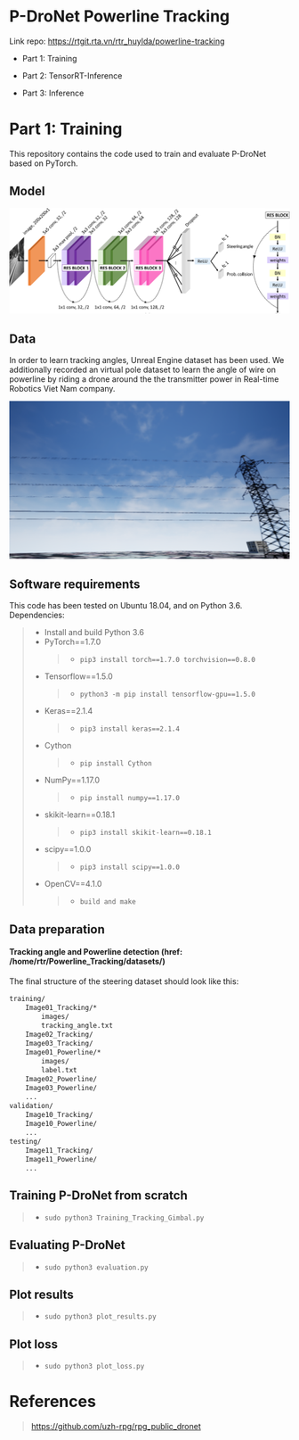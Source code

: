 # P-DroNet Powerline Tracking

Link repo: https://rtgit.rta.vn/rtr_huylda/powerline-tracking

- Part 1: Training

- Part 2: TensorRT-Inference

- Part 3: Inference

# Part 1: Training

<p>This repository contains the code used to train and evaluate P-DroNet based on PyTorch.</p>

## Model

![architecture](./Training/imgs/architecture.png)

## Data

<p>In order to learn tracking angles, Unreal Engine dataset has been used. We additionally recorded an virtual pole dataset to learn the angle of wire on powerline by riding a drone around the the transmitter power in Real-time Robotics Viet Nam company.</p>

![IMG01_0502](./Training/imgs/IMG01_0502.png)

## Software requirements

This code has been tested on Ubuntu 18.04, and on Python 3.6.
Dependencies:

> - Install and build Python 3.6
> - PyTorch==1.7.0
>   > - `pip3 install torch==1.7.0 torchvision==0.8.0`
> - Tensorflow==1.5.0
>   > - `python3 -m pip install tensorflow-gpu==1.5.0`
> - Keras==2.1.4
>   > - `pip3 install keras==2.1.4`
> - Cython
>   > - `pip install Cython`
> - NumPy==1.17.0
>   > - `pip install numpy==1.17.0`
> - skikit-learn==0.18.1
>   > - `pip3 install skikit-learn==0.18.1`
> - scipy==1.0.0
>   > - `pip3 install scipy==1.0.0`
> - OpenCV==4.1.0
>   > - `build and make`

## Data preparation

#### Tracking angle and Powerline detection (href: /home/rtr/Powerline_Tracking/datasets/)

The final structure of the steering dataset should look like this:

```
training/
    Image01_Tracking/*
        images/
        tracking_angle.txt
    Image02_Tracking/
    Image03_Tracking/
    Image01_Powerline/*
        images/
        label.txt
    Image02_Powerline/
    Image03_Powerline/
    ...
validation/
    Image10_Tracking/
    Image10_Powerline/
    ...
testing/
    Image11_Tracking/
    Image11_Powerline/
    ...
```

## Training P-DroNet from scratch

> - `sudo python3 Training_Tracking_Gimbal.py`

## Evaluating P-DroNet

> - `sudo python3 evaluation.py`

## Plot results

> - `sudo python3 plot_results.py`

## Plot loss

> - `sudo python3 plot_loss.py`

# References

> https://github.com/uzh-rpg/rpg_public_dronet
